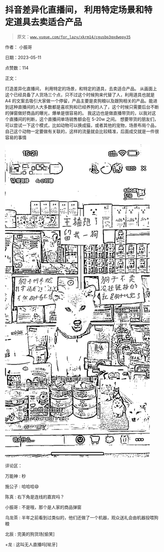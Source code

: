 # 抖音差异化直播间， 利用特定场景和特定道具去卖适合产品

> 原文：[`www.yuque.com/for_lazy/xkrm14/cgusbp3qxdwppy35`](https://www.yuque.com/for_lazy/xkrm14/cgusbp3qxdwppy35)

作者： 小振哥

日期：2023-05-11

点赞数：114

正文：

打造差异化直播间， 利用特定的场景，和特定的道具，去卖适合产品。 从画面上这个已经具备了人货场三个点，只不过这个时候狗来代替了人，利用道具也就是 A4 的文案去吸引大家做一个停留，产品主要是卖狗粮以及跟狗相关的产品。能进到这种直播间的人大多数都是喜欢狗和已经养狗的人了，这个时候只需要后台不断的弹窗做好商品的曝光，爆单是很容易的。 我这边也是做直播带货的，以我对这个直播间的判断，这个直播间单场销售额会在 5-20w 之间。 想要带货的朋友们，可以尝试一下这个模式，比如动物可以换成猫，或者其他的宠物，场景布局个品，自己这个动物一定要做有关联的，这样的流量就会比较精准，后面成交就是一件很容易的事情

![](img/1dcb5f57ae35f0f3f5fcafb94b9703fb.png)

评论区：

万能神 : 秒

施公子 : 哈哈哈😄

陈真 : 右下角是连线的嘉宾吗？

小振哥 : 不是哦，那个是人家的商品弹窗

乌龙茶 : 半年之前看到过类似的，他们还做了一个机器，观众送礼会由机器投喂狗粮

北辰 : 完美的狗货场[偷笑]

+龙 : 这叫无人直播吗[呲牙]




